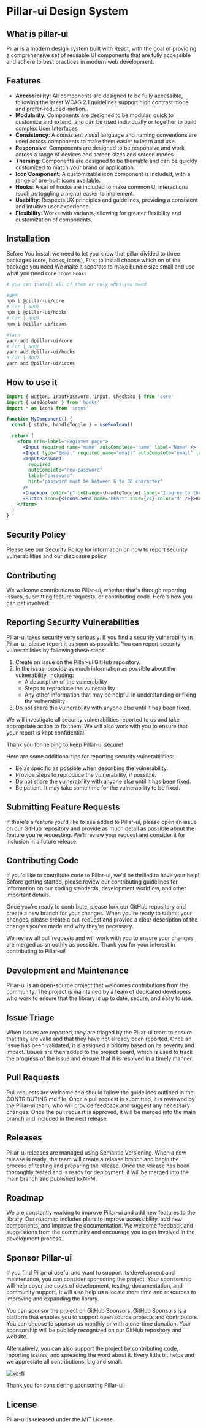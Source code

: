 # Pillar-ui Design System

## What is pillar-ui

Pillar is a modern design system built with React, with the goal of providing a comprehensive set of reusable UI components that are fully accessible and adhere to best practices in modern web development.

## Features

- **Accessibility**: All components are designed to be fully accessible, following the latest WCAG 2.1 guidelines support high contrast mode and prefer-reduced-motion..
- **Modularity**: Components are designed to be modular, quick to customize and extend, and can be used individually or together to build complex User Interfaces.
- **Consistency**: A consistent visual language and naming conventions are used across components to make them easier to learn and use.
- **Responsive**: Components are designed to be responsive and work across a range of devices and screen sizes and screen modes
- **Theming**: Components are designed to be themable and can be quickly customized to match your brand or application.
- **Icon Component**: A customizable icon component is included, with a range of pre-built icons available.
- **Hooks**: A set of hooks are included to make common UI interactions (such as toggling a menu) easier to implement.
- **Usability**: Respects UX principles and guidelines, providing a consistent and intuitive user experience.
- **Flexibility**: Works with variants, allowing for greater flexibility and customization of components.

## Installation

Before You Install we need to let you know that pillar divided to three packages (core, hooks, icons), First to install choose which on of the package you need We make it separate to make bundle size small and use what you need `Core` `Icons` `Hooks`

```bash
# you can install all of them or only what you need

#NPM
npm i @pillar-ui/core
# (or | and)
npm i @pillar-ui/hooks
# (or | and)
npm i @pillar-ui/icons

#Yarn
yarn add @pillar-ui/core
# (or | and)
yarn add @pillar-ui/hooks
# (or | and)
yarn add @pillar-ui/icons
```

## How to use it

```jsx
import { Button, InputPassword, Input, Checkbox } from 'core'
import { useBoolean } from 'hooks'
import * as Icons from 'icons'

function MyComponent() {
  const { state, handleToggle } = useBoolean()

  return (
    <form aria-label="Register page">
      <Input required name="name" autoComplete="name" label="Name" />
      <Input type="Email" required name="email" autoComplete="email" label="Email" />
      <InputPassword
        required
        autoComplete="new-password"
        label="password"
        hint="password must be between 6 to 30 character"
      />
      <Checkbox color="p" onChange={handleToggle} label="I agree to the terms and conditions" />
      <Button icon={<Icons.Send name="heart" size={24} color="d" />}>Register</Button>
    </form>
  )
}
```

## Security Policy

Please see our [Security Policy](https://github.com/HamzaAmar/pillar-ui/blob/main/SECURITY.md) for information on how to report security vulnerabilities and our disclosure policy.

## Contributing

We welcome contributions to Pillar-ui, whether that's through reporting issues, submitting feature requests, or contributing code. Here's how you can get involved:

## Reporting Security Vulnerabilities

Pillar-ui takes security very seriously. If you find a security vulnerability in Pillar-ui, please report it as soon as possible. You can report security vulnerabilities by following these steps:

1. Create an issue on the Pillar-ui GitHub repository.
1. In the issue, provide as much information as possible about the vulnerability, including:
   - A description of the vulnerability
   - Steps to reproduce the vulnerability
   - Any other information that may be helpful in understanding or fixing the vulnerability
1. Do not share the vulnerability with anyone else until it has been fixed.

We will investigate all security vulnerabilities reported to us and take appropriate action to fix them. We will also work with you to ensure that your report is kept confidential.

Thank you for helping to keep Pillar-ui secure!

Here are some additional tips for reporting security vulnerabilities:

- Be as specific as possible when describing the vulnerability.
- Provide steps to reproduce the vulnerability, if possible.
- Do not share the vulnerability with anyone else until it has been fixed.
- Be patient. It may take some time for the vulnerability to be fixed.

## Submitting Feature Requests

If there's a feature you'd like to see added to Pillar-ui, please open an issue on our GitHub repository and provide as much detail as possible about the feature you're requesting. We'll review your request and consider it for inclusion in a future release.

## Contributing Code

If you'd like to contribute code to Pillar-ui, we'd be thrilled to have your help! Before getting started, please review our contributing guidelines for information on our coding standards, development workflow, and other important details.

Once you're ready to contribute, please fork our GitHub repository and create a new branch for your changes. When you're ready to submit your changes, please create a pull request and provide a clear description of the changes you've made and why they're necessary.

We review all pull requests and will work with you to ensure your changes are merged as smoothly as possible. Thank you for your interest in contributing to Pillar-ui!

## Development and Maintenance

Pillar-ui is an open-source project that welcomes contributions from the community. The project is maintained by a team of dedicated developers who work to ensure that the library is up to date, secure, and easy to use.

## Issue Triage

When issues are reported, they are triaged by the Pillar-ui team to ensure that they are valid and that they have not already been reported. Once an issue has been validated, it is assigned a priority based on its severity and impact. Issues are then added to the project board, which is used to track the progress of the issue and ensure that it is resolved in a timely manner.

## Pull Requests

Pull requests are welcome and should follow the guidelines outlined in the CONTRIBUTING.md file. Once a pull request is submitted, it is reviewed by the Pillar-ui team, who will provide feedback and suggest any necessary changes. Once the pull request is approved, it will be merged into the main branch and included in the next release.

## Releases

Pillar-ui releases are managed using Semantic Versioning. When a new release is ready, the team will create a release branch and begin the process of testing and preparing the release. Once the release has been thoroughly tested and is ready for deployment, it will be merged into the main branch and published to NPM.

## Roadmap

We are constantly working to improve Pillar-ui and add new features to the library. Our roadmap includes plans to improve accessibility, add new components, and improve the documentation. We welcome feedback and suggestions from the community and encourage you to get involved in the development process.

## Sponsor Pillar-ui

If you find Pillar-ui useful and want to support its development and maintenance, you can consider sponsoring the project. Your sponsorship will help cover the costs of development, testing, documentation, and community support. It will also help us allocate more time and resources to improving and expanding the library.

You can sponsor the project on GitHub Sponsors. GitHub Sponsors is a platform that enables you to support open source projects and contributors. You can choose to sponsor us monthly or with a one-time donation. Your sponsorship will be publicly recognized on our GitHub repository and website.

Alternatively, you can also support the project by contributing code, reporting issues, and spreading the word about it. Every little bit helps and we appreciate all contributions, big and small.

[![ko-fi](https://ko-fi.com/img/githubbutton_sm.svg)](https://ko-fi.com/Y8Y210RGNC)

Thank you for considering sponsoring Pillar-ui!

## License

Pillar-ui is released under the MIT License.

